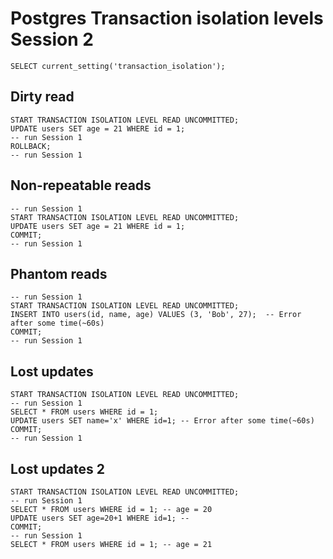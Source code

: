 # Postgres Transaction isolation levels Session 2

```
SELECT current_setting('transaction_isolation');
```
##  Dirty read
```
START TRANSACTION ISOLATION LEVEL READ UNCOMMITTED;
UPDATE users SET age = 21 WHERE id = 1;
-- run Session 1
ROLLBACK;
-- run Session 1
```

##  Non-repeatable reads
```
-- run Session 1
START TRANSACTION ISOLATION LEVEL READ UNCOMMITTED;
UPDATE users SET age = 21 WHERE id = 1;
COMMIT;
-- run Session 1
```

##  Phantom reads
```
-- run Session 1
START TRANSACTION ISOLATION LEVEL READ UNCOMMITTED;
INSERT INTO users(id, name, age) VALUES (3, 'Bob', 27);  -- Error after some time(~60s)
COMMIT;
-- run Session 1
```

##  Lost updates
```
START TRANSACTION ISOLATION LEVEL READ UNCOMMITTED;
-- run Session 1
SELECT * FROM users WHERE id = 1;
UPDATE users SET name='x' WHERE id=1; -- Error after some time(~60s)
COMMIT;
-- run Session 1
```

## Lost updates 2
```
START TRANSACTION ISOLATION LEVEL READ UNCOMMITTED;
-- run Session 1
SELECT * FROM users WHERE id = 1; -- age = 20
UPDATE users SET age=20+1 WHERE id=1; --
COMMIT;
-- run Session 1
SELECT * FROM users WHERE id = 1; -- age = 21
```